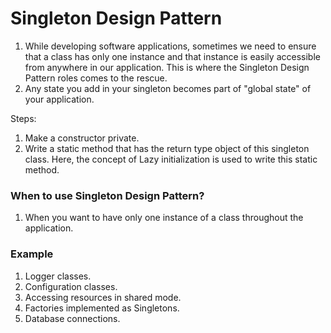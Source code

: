 # Singleton Design Pattern

1. While developing software applications, sometimes we need to ensure that a class has only one instance and that instance is easily accessible from anywhere in our application. This is where the Singleton Design Pattern roles comes to the rescue. 
2. Any state you add in your singleton becomes part of "global state" of your application.

Steps:
1. Make a constructor private.
2. Write a static method that has the return type object of this singleton class. Here, the concept of Lazy initialization is used to write this static method.

### When to use Singleton Design Pattern?
1. When you want to have only one instance of a class throughout the application.

### Example
1. Logger classes.
2. Configuration classes.
3. Accessing resources in shared mode.
4. Factories implemented as Singletons.
5. Database connections.